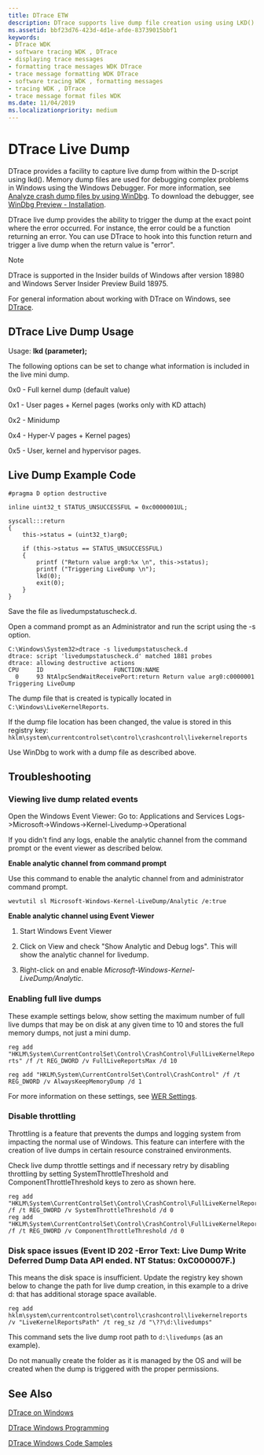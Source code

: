 ```yaml
---
title: DTrace ETW
description: DTrace supports live dump file creation using using LKD(). 
ms.assetid: bbf23d76-423d-4d1e-afde-83739015bbf1
keywords:
- DTrace WDK
- software tracing WDK , DTrace
- displaying trace messages
- formatting trace messages WDK DTrace
- trace message formatting WDK DTrace
- software tracing WDK , formatting messages
- tracing WDK , DTrace
- trace message format files WDK
ms.date: 11/04/2019
ms.localizationpriority: medium
---
```


# DTrace Live Dump

DTrace provides a facility to capture live dump from within the D-script using lkd(). Memory dump files are used for debugging complex problems in Windows using the Windows Debugger. For more information, see [Analyze crash dump files by using WinDbg](https://docs.microsoft.com/windows-hardware/drivers/debugger/crash-dump-files). To download the debugger, see [WinDbg Preview - Installation](https://docs.microsoft.com/windows-hardware/drivers/debugger/windbg-install-preview).

 DTrace live dump provides the ability to trigger the dump at the exact point where the error occurred. For instance, the error could be a function returning an error. You can use DTrace to hook into this function return and trigger a live dump when the return value is "error".

> [!NOTE]
> DTrace is supported in the Insider builds of Windows after version 18980 and Windows Server Insider Preview Build 18975.

For general information about working with DTrace on Windows, see [DTrace](dtrace.md).

## DTrace Live Dump Usage

Usage: **lkd (parameter);**

The following options can be set to change what information is included in the live mini dump.

0x0 - Full kernel dump (default value)

0x1 - User pages + Kernel pages (works only with KD attach)

0x2 - Minidump

0x4 - Hyper-V pages + Kernel pages)

0x5 - User, kernel and hypervisor pages.

## Live Dump Example Code

```dtrace
#pragma D option destructive

inline uint32_t STATUS_UNSUCCESSFUL = 0xc0000001UL;

syscall:::return
{ 
	this->status = (uint32_t)arg0;

	if (this->status == STATUS_UNSUCCESSFUL)
	{ 
		printf ("Return value arg0:%x \n", this->status);
		printf ("Triggering LiveDump \n");
		lkd(0);
		exit(0);
	}
}
```

Save the file as livedumpstatuscheck.d.

Open a command prompt as an Administrator and run the script using the -s option.

```dtrace
C:\Windows\System32>dtrace -s livedumpstatuscheck.d
dtrace: script 'livedumpstatuscheck.d' matched 1881 probes
dtrace: allowing destructive actions
CPU     ID                    FUNCTION:NAME
  0     93 NtAlpcSendWaitReceivePort:return Return value arg0:c0000001
Triggering LiveDump
```

The dump file that is created is typically located in `C:\Windows\LiveKernelReports`.

If the dump file location has been changed, the value is stored in this registry key: `hklm\system\currentcontrolset\control\crashcontrol\livekernelreports`

Use WinDbg to work with a dump file as described above.

## Troubleshooting

### Viewing live dump related events

Open the Windows Event Viewer: Go to: Applications and Services Logs->Microsoft->Windows->Kernel-Livedump->Operational

If you didn't find any logs, enable the analytic channel from the command prompt or the event viewer as described below.

**Enable  analytic channel from command prompt**

Use this command to enable the analytic channel from and administrator command prompt.

`wevtutil sl Microsoft-Windows-Kernel-LiveDump/Analytic /e:true`

**Enable  analytic channel using Event Viewer**

1. Start Windows Event Viewer

2. Click on View and check "Show Analytic and Debug logs". This will show the analytic channel for livedump.

3. Right-click on and enable *Microsoft-Windows-Kernel-LiveDump/Analytic*.

### Enabling full live dumps

These example settings below, show setting the maximum number of full live dumps that may be on disk at any given time to 10 and stores the full memory dumps, not just a mini dump.

`reg add "HKLM\System\CurrentControlSet\Control\CrashControl\FullLiveKernelReports" /f /t REG_DWORD /v FullLiveReportsMax /d 10`

`reg add "HKLM\System\CurrentControlSet\Control\CrashControl" /f /t REG_DWORD /v AlwaysKeepMemoryDump /d 1`

For more information on these settings, see [WER Settings](https://docs.microsoft.com/windows/win32/wer/wer-settings).

### Disable throttling

Throttling is a feature that prevents the dumps and logging system from impacting the normal use of Windows. This feature can interfere with the creation of live dumps in certain resource constrained environments.

Check live dump throttle settings and if necessary retry by disabling throttling by setting SystemThrottleThreshold and ComponentThrottleThreshold keys to zero as shown here.

```registry
reg add "HKLM\System\CurrentControlSet\Control\CrashControl\FullLiveKernelReports" /f /t REG_DWORD /v SystemThrottleThreshold /d 0
reg add "HKLM\System\CurrentControlSet\Control\CrashControl\FullLiveKernelReports" /f /t REG_DWORD /v ComponentThrottleThreshold /d 0
```

### Disk space issues (Event ID 202 -Error Text: Live Dump Write Deferred Dump Data API ended. NT Status: 0xC000007F.)

This means the disk space is insufficient. Update the registry key shown below to change the path for live dump creation, in this example to a drive d: that has additional storage space available.

`reg add hklm\system\currentcontrolset\control\crashcontrol\livekernelreports /v "LiveKernelReportsPath" /t reg_sz /d "\??\d:\livedumps"`

This command sets the live dump root path to `d:\livedumps` (as an example).

Do not manually create the folder as it is managed by the OS and will be created when the dump is triggered with the proper permissions.

## See Also

[DTrace on Windows](dtrace.md)

[DTrace Windows Programming](dtrace-programming.md)

[DTrace Windows Code Samples](dtrace-code-samples.md)
